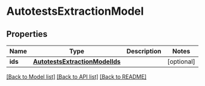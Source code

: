 # AutotestsExtractionModel


## Properties
Name | Type | Description | Notes
------------ | ------------- | ------------- | -------------
**ids** | [**AutotestsExtractionModelIds**](AutotestsExtractionModelIds.md) |  | [optional] 

[[Back to Model list]](../README.md#documentation-for-models) [[Back to API list]](../README.md#documentation-for-api-endpoints) [[Back to README]](../README.md)


